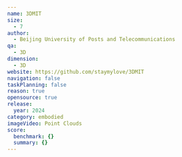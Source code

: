 ```yaml
---
name: 3DMIT
size:
  - 7
author:
  - Beijing University of Posts and Telecommunications
qa:
  - 3D
dimension:
  - 3D
website: https://github.com/staymylove/3DMIT
navigation: false
taskPlanning: false
reason: true
opensource: true
release:
  year: 2024
category: embodied
imageVideo: Point Clouds
score:
  benchmark: {}
  summary: {}
---
```

